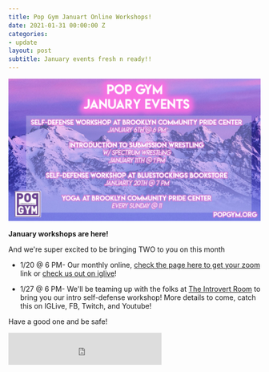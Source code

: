 ```yaml
---
title: Pop Gym Januart Online Workshops!
date: 2021-01-31 00:00:00 Z
categories:
- update
layout: post
subtitle: January events fresh n ready!!
---
```


![Pop Gym Online](/assets/popgymjan.jpg)


**January workshops are here!**

And we're super excited to be bringing TWO to you on this month

* 1/20 @ 6 PM- Our monthly online, [check the page here to get your zoom](https://withfriends.co/event/8327868/pop_gym_monthly_self_defense_workshop_intro_to_self_defense) link or [check us out on iglive](https://www.instagram.com/popgymbk/)!

* 1/27 @ 6 PM- We'll be teaming up with the folks at [The Introvert Room](https://www.instagram.com/theintrovertroom/) to bring you our intro self-defense workshop! More details to come, catch this on IGLive, FB, Twitch, and Youtube!

Have a good one and be safe!

<iframe src="https://withfriends.co/pop_gym/embed/raw:kind=Join" width="306" height="64" frameborder="0"></iframe>
